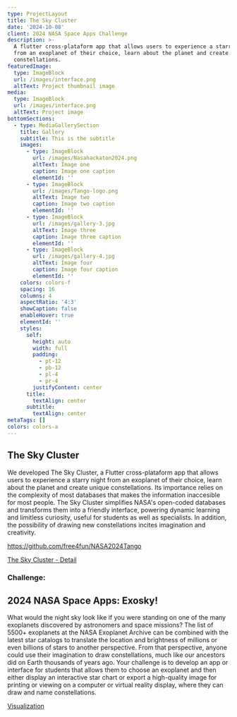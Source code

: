```yaml
---
type: ProjectLayout
title: The Sky Cluster
date: '2024-10-08'
client: 2024 NASA Space Apps Challenge
description: >-
  A flutter cross-plataform app that allows users to experience a starry night
  from an exoplanet of their choice, learn about the planet and create unique
  constellations.
featuredImage:
  type: ImageBlock
  url: /images/interface.png
  altText: Project thumbnail image
media:
  type: ImageBlock
  url: /images/interface.png
  altText: Project image
bottomSections:
  - type: MediaGallerySection
    title: Gallery
    subtitle: This is the subtitle
    images:
      - type: ImageBlock
        url: /images/Nasahackaton2024.png
        altText: Image one
        caption: Image one caption
        elementId: ''
      - type: ImageBlock
        url: /images/Tango-logo.png
        altText: Image two
        caption: Image two caption
        elementId: ''
      - type: ImageBlock
        url: /images/gallery-3.jpg
        altText: Image three
        caption: Image three caption
        elementId: ''
      - type: ImageBlock
        url: /images/gallery-4.jpg
        altText: Image four
        caption: Image four caption
        elementId: ''
    colors: colors-f
    spacing: 16
    columns: 4
    aspectRatio: '4:3'
    showCaption: false
    enableHover: true
    elementId: ''
    styles:
      self:
        height: auto
        width: full
        padding:
          - pt-12
          - pb-12
          - pl-4
          - pr-4
        justifyContent: center
      title:
        textAlign: center
      subtitle:
        textAlign: center
metaTags: []
colors: colors-a
---
```

## The Sky Cluster

We developed The Sky Cluster, a Flutter cross-plataform app that allows users to experience a starry night from an exoplanet of their choice, learn about the planet and create unique constellations. Its importance relies on the complexity of most databases that makes the information inaccesible for most people. The Sky Cluster simplifies NASA's open-coded databases and transforms them into a friendly interface, powering dynamic learning and limitless curiosity, useful for students as well as specialists. In addition, the possibility of drawing new constellations incites imagination and creativity.

<https://github.com/free4fun/NASA2024Tango>

[The Sky Cluster - Detail](https://theskycluster.my.canva.site/detail)

### Challenge:

## 2024 NASA Space Apps: Exosky!

What would the night sky look like if you were standing on one of the many exoplanets discovered by astronomers and space missions? The list of 5500+ exoplanets at the NASA Exoplanet Archive can be combined with the latest star catalogs to translate the location and brightness of millions or even billions of stars to another perspective. From that perspective, anyone could use their imagination to draw constellations, much like our ancestors did on Earth thousands of years ago. Your challenge is to develop an app or interface for students that allows them to choose an exoplanet and then either display an interactive star chart or export a high-quality image for printing or viewing on a computer or virtual reality display, where they can draw and name constellations.

[Visualization](https://youtu.be/-sFJt4Hzbp8?si=njLtQN-Mi_skO6L3) 









